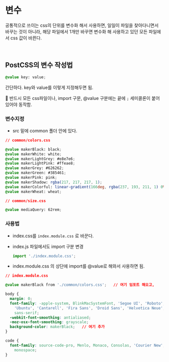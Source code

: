 # 변수

공통적으로 쓰이는 css의 단위를 변수화 해서 사용하면, 일일이 파일을 찾아다니면서 바꾸는 것이 아니라, 해당 파일에서 1개만 바꾸면 변수화 해 사용하고 있던 모든 파일에서 css 값이 바뀐다.

<br/>

## PostCSS의 변수 작성법

```css
@value key: value;
```

간단하다. key와 value를 이렇게 지정해두면 됨.

📌 반드시 모든 css파일이나, import 구문, @value 구분에는 끝에 `;` 세미콜론이 붙어있어야 동작함.

### 변수지정

- src 밑에 common 폴더 안에 있다.

```css
// common/colors.css

@value makerBlack: black;
@value makerWhite: white;
@value makerLightGrey: #e8e7e6;
@value makerLightPink: #ffeae8;
@value makerGrey: #626262;
@value makerGreen: #385461;
@value makerPink: pink;
@value makerShadow: rgba(217, 217, 217, 1);
@value makerColorful: linear-gradient(166deg, rgba(237, 193, 211, 1) 0%,rgba(212, 149, 161, 1) 60%, rgba(162, 63, 63, 1) 100%, rgba(127, 188, 242, 1) 100%);
@value makerWheat: wheat;
```

```css
// common/size.css

@value mediaQuery: 62rem;
```

### 사용법

- index.css를 `index.module.css` 로 바꾼다.
- index.js 파일에서도 import 구분 변경

  ```jsx
  import './index.module.css';
  ```

- index.module.css 의 상단에 import를 @value로 해와서 사용하면 됨.

```css
// index.module.css

@value makerBlack from './common/colors.css';   // 여기 임포트 해오고,

body {
  margin: 0;
  font-family: -apple-system, BlinkMacSystemFont, 'Segoe UI', 'Roboto', 'Oxygen',
    'Ubuntu', 'Cantarell', 'Fira Sans', 'Droid Sans', 'Helvetica Neue',
    sans-serif;
  -webkit-font-smoothing: antialiased;
  -moz-osx-font-smoothing: grayscale;
  background-color: makerBlack;   // 여기 추가
}

code {
  font-family: source-code-pro, Menlo, Monaco, Consolas, 'Courier New',
    monospace;
}
```
